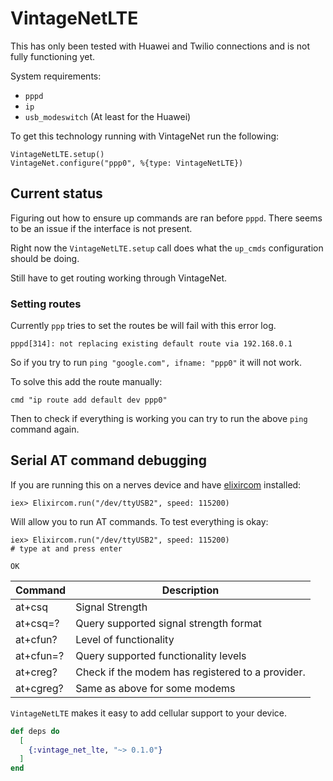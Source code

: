 # VintageNetLTE

This has only been tested with Huawei and Twilio connections and is not fully
functioning yet.

System requirements:

* `pppd`
* `ip`
* `usb_modeswitch` (At least for the Huawei)

To get this technology running with VintageNet run the following:

```
VintageNetLTE.setup()
VintageNet.configure("ppp0", %{type: VintageNetLTE})
```

## Current status

Figuring out how to ensure up commands are ran before
`pppd`. There seems to be an issue if the interface is not present.

Right now the `VintageNetLTE.setup` call does what the `up_cmds` configuration
should be doing.

Still have to get routing working through VintageNet.

### Setting routes

Currently `ppp` tries to set the routes be will fail with this error log.

```
pppd[314]: not replacing existing default route via 192.168.0.1
```

So if you try to run `ping "google.com", ifname: "ppp0"` it will not work.

To solve this add the route manually:

```
cmd "ip route add default dev ppp0"
```

Then to check if everything is working you can try to run the above `ping` command
again.


## Serial AT command debugging

If you are running this on a nerves device and have [elixircom](https://github.com/mattludwigs/elixircom) installed:

```
iex> Elixircom.run("/dev/ttyUSB2", speed: 115200)
```

Will allow you to run AT commands. To test everything is okay:

```
iex> Elixircom.run("/dev/ttyUSB2", speed: 115200)
# type at and press enter

OK
```

Command    | Description
-----------|-----------------------
at+csq     | Signal Strength
at+csq=?   | Query supported signal strength format
at+cfun?   | Level of functionality 
at+cfun=?  | Query supported functionality levels
at+creg?   | Check if the modem has registered to a provider.
at+cgreg?  | Same as above for some modems


`VintageNetLTE` makes it easy to add cellular support to your device.

```elixir
def deps do
  [
    {:vintage_net_lte, "~> 0.1.0"}
  ]
end
```


